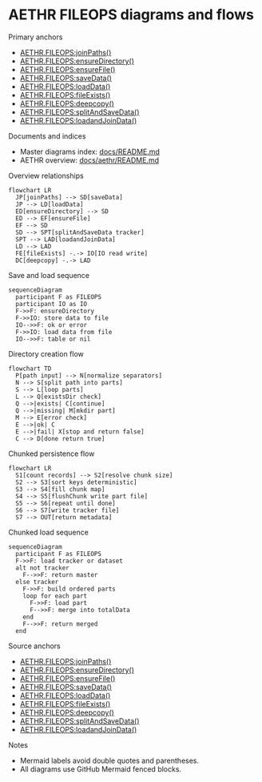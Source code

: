 # AETHR FILEOPS diagrams and flows

Primary anchors
- [AETHR.FILEOPS:joinPaths()](dev/FILEOPS_.lua:37)
- [AETHR.FILEOPS:ensureDirectory()](dev/FILEOPS_.lua:46)
- [AETHR.FILEOPS:ensureFile()](dev/FILEOPS_.lua:120)
- [AETHR.FILEOPS:saveData()](dev/FILEOPS_.lua:155)
- [AETHR.FILEOPS:loadData()](dev/FILEOPS_.lua:173)
- [AETHR.FILEOPS:fileExists()](dev/FILEOPS_.lua:189)
- [AETHR.FILEOPS:deepcopy()](dev/FILEOPS_.lua:206)
- [AETHR.FILEOPS:splitAndSaveData()](dev/FILEOPS_.lua:246)
- [AETHR.FILEOPS:loadandJoinData()](dev/FILEOPS_.lua:329)

Documents and indices
- Master diagrams index: [docs/README.md](docs/README.md)
- AETHR overview: [docs/aethr/README.md](docs/aethr/README.md)

Overview relationships

```mermaid
flowchart LR
  JP[joinPaths] --> SD[saveData]
  JP --> LD[loadData]
  ED[ensureDirectory] --> SD
  ED --> EF[ensureFile]
  EF --> SD
  SD --> SPT[splitAndSaveData tracker]
  SPT --> LAD[loadandJoinData]
  LD --> LAD
  FE[fileExists] -.-> IO[IO read write]
  DC[deepcopy] -.-> LAD
```

Save and load sequence

```mermaid
sequenceDiagram
  participant F as FILEOPS
  participant IO as IO
  F->>F: ensureDirectory
  F->>IO: store data to file
  IO-->>F: ok or error
  F->>IO: load data from file
  IO-->>F: table or nil
```

Directory creation flow

```mermaid
flowchart TD
  P[path input] --> N[normalize separators]
  N --> S[split path into parts]
  S --> L[loop parts]
  L --> Q[existsDir check]
  Q -->|exists| C[continue]
  Q -->|missing| M[mkdir part]
  M --> E[error check]
  E -->|ok| C
  E -->|fail| X[stop and return false]
  C --> D[done return true]
```

Chunked persistence flow

```mermaid
flowchart LR
  S1[count records] --> S2[resolve chunk size]
  S2 --> S3[sort keys deterministic]
  S3 --> S4[fill chunk map]
  S4 --> S5[flushChunk write part file]
  S5 --> S6[repeat until done]
  S6 --> S7[write tracker file]
  S7 --> OUT[return metadata]
```

Chunked load sequence

```mermaid
sequenceDiagram
  participant F as FILEOPS
  F->>F: load tracker or dataset
  alt not tracker
    F-->>F: return master
  else tracker
    F->>F: build ordered parts
    loop for each part
      F->>F: load part
      F-->>F: merge into totalData
    end
    F-->>F: return merged
  end
```

Source anchors
- [AETHR.FILEOPS:joinPaths()](dev/FILEOPS_.lua:37)
- [AETHR.FILEOPS:ensureDirectory()](dev/FILEOPS_.lua:46)
- [AETHR.FILEOPS:ensureFile()](dev/FILEOPS_.lua:120)
- [AETHR.FILEOPS:saveData()](dev/FILEOPS_.lua:155)
- [AETHR.FILEOPS:loadData()](dev/FILEOPS_.lua:173)
- [AETHR.FILEOPS:fileExists()](dev/FILEOPS_.lua:189)
- [AETHR.FILEOPS:deepcopy()](dev/FILEOPS_.lua:206)
- [AETHR.FILEOPS:splitAndSaveData()](dev/FILEOPS_.lua:246)
- [AETHR.FILEOPS:loadandJoinData()](dev/FILEOPS_.lua:329)

Notes
- Mermaid labels avoid double quotes and parentheses.
- All diagrams use GitHub Mermaid fenced blocks.